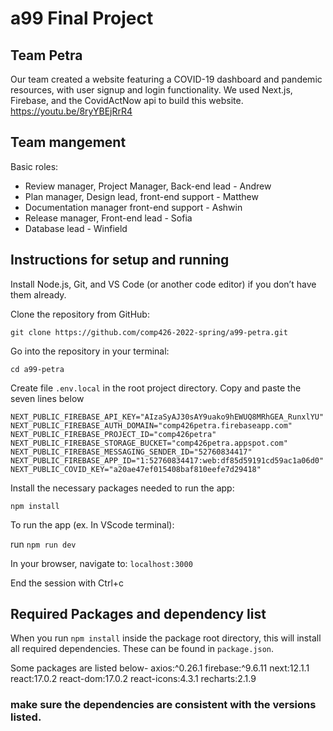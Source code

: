 # a99 Final Project

## Team Petra 

Our team created a website featuring a COVID-19 dashboard and pandemic resources, with user signup and login functionality. We used Next.js,  Firebase, and the CovidActNow api to build this website. https://youtu.be/8ryYBEjRrR4


## Team mangement


Basic roles:

- Review manager, Project Manager, Back-end lead - Andrew 
- Plan manager, Design lead, front-end support - Matthew
- Documentation manager front-end support - Ashwin 
- Release manager, Front-end lead - Sofia
- Database lead - Winfield



## Instructions for setup and running

Install Node.js, Git, and VS Code (or another code editor) if you don’t have them already.

Clone the repository from GitHub:

`git clone https://github.com/comp426-2022-spring/a99-petra.git`

Go into the repository in your terminal:

`cd a99-petra`

Create file `.env.local` in the root project directory. Copy and paste the seven lines below
 
`NEXT_PUBLIC_FIREBASE_API_KEY="AIzaSyAJ30sAY9uako9hEWUQ8MRhGEA_RunxlYU"
NEXT_PUBLIC_FIREBASE_AUTH_DOMAIN="comp426petra.firebaseapp.com"
NEXT_PUBLIC_FIREBASE_PROJECT_ID="comp426petra"
NEXT_PUBLIC_FIREBASE_STORAGE_BUCKET="comp426petra.appspot.com"
NEXT_PUBLIC_FIREBASE_MESSAGING_SENDER_ID="52760834417"
NEXT_PUBLIC_FIREBASE_APP_ID="1:52760834417:web:df85d59191cd59ac1a06d0"
NEXT_PUBLIC_COVID_KEY="a20ae47ef015408baf810eefe7d29418"`

Install the necessary packages needed to run the app:

`npm install`

To run the app (ex. In VScode terminal):

run `npm run dev`

In your browser, navigate to:  `localhost:3000`

End the session with Ctrl+c



## Required Packages and dependency list

When you run `npm install` inside the package root directory, this will install all required dependencies. These can be found in `package.json`.

Some packages are listed below-
axios:^0.26.1 firebase:^9.6.11 next:12.1.1 react:17.0.2 react-dom:17.0.2 react-icons:4.3.1 recharts:2.1.9

### make sure the dependencies are consistent with the versions listed.












